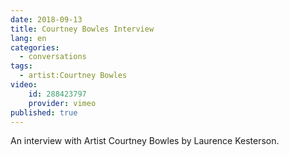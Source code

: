 ```yaml
---
date: 2018-09-13
title: Courtney Bowles Interview
lang: en
categories:
  - conversations
tags:
  - artist:Courtney Bowles
video: 
    id: 288423797
    provider: vimeo
published: true
---
```


An interview with Artist Courtney Bowles by Laurence Kesterson.
